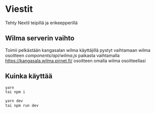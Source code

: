 # Viestit

Tehty Nextil teipillä ja erikeepperillä

## Wilma serverin vaihto

Toimii pelkästään kangasalan wilma käyttäjillä pystyt vaihtamaan wilma osoitteen _components/api/wilma.js_ paikasta vaihtamalla https://kangasala.wilma.pirnet.fi/ osoitteen omalla wilma osoitteellasi

## Kuinka käyttää

```bash
yarn
tai npm i

yarn dev
tai npm run dev
```
